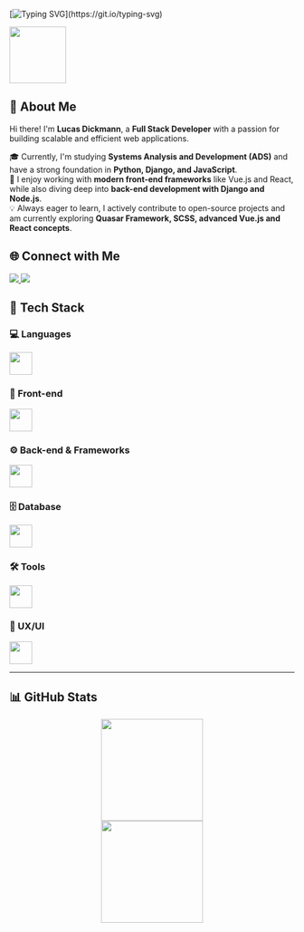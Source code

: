 [![Typing SVG](https://readme-typing-svg.herokuapp.com?font=Fira+Code&size=14&pause=1000&color=E94D5F&width=435&lines=Hello+DEV!+Welcome+to+my+GitHub!+Let's+code!;Nice+to+meet+you,+I'm+Lucas+E+Dickmann.)](https://git.io/typing-svg)

<div id="header" align="start">
  <img src="https://media0.giphy.com/media/QXwtfadqo7wbfmT46H/giphy.gif?cid=6c09b952q6ow6d77bfieduguhgiou31061099kogaezg61en&ep=v1_internal_gif_by_id&rid=giphy.gif&ct=g"
    width="100" />
</div>

## 👋 About Me

Hi there! I'm **Lucas Dickmann**, a **Full Stack Developer** with a passion for building scalable and efficient web applications.

🎓 Currently, I'm studying **Systems Analysis and Development (ADS)** and have a strong foundation in **Python, Django, and JavaScript**.<br>
🚀 I enjoy working with **modern front-end frameworks** like Vue.js and React, while also diving deep into **back-end development with Django and Node.js**.<br>
💡 Always eager to learn, I actively contribute to open-source projects and am currently exploring **Quasar Framework, SCSS, advanced Vue.js and React concepts**.

## 🌐 Connect with Me

<a href="https://www.linkedin.com/in/lucas-dickmann" target="_blank">
  <img src="https://img.shields.io/badge/LinkedIn-%230077B5.svg?style=for-the-badge&logo=linkedin&logoColor=white">
</a>
<a href="https://www.instagram.com/luksdickmann" target="_blank">
  <img src="https://img.shields.io/badge/Instagram-%23E4405F.svg?style=for-the-badge&logo=instagram&logoColor=white">
</a>

## 🚀 Tech Stack  

### 💻 Languages  
<div align="left">
  <img src="https://skillicons.dev/icons?i=python,js" height="40"/>
</div>

### 🎨 Front-end  
<div align="left">
  <img src="https://skillicons.dev/icons?i=html,css,sass,vue,react,bootstrap,styledcomponents,quasar" height="40"/>
</div>

### ⚙️ Back-end & Frameworks  
<div align="left">
  <img src="https://skillicons.dev/icons?i=django,nodejs" height="40"/>
</div>

### 🗄 Database
<div align="left">
  <img
src="https://skillicons.dev/icons?i=postgresql,mongodb" height="40"/>
</div>

### 🛠️ Tools  
<div align="left">
  <img src="https://skillicons.dev/icons?i=git,github,postman,vscode,pycharm" height="40"/>
</div>

### 🎨 UX/UI  
<div align="left">
  <img src="https://skillicons.dev/icons?i=figma" height="40"/>
</div>

---

## 📊 GitHub Stats  
<div align="center">
  <img height="180em" src="https://github-readme-streak-stats.herokuapp.com/?user=ldickmann&theme=shadow_red&hide_border=true" />
  <br>
  <img height="180em" src="https://github-readme-stats.vercel.app/api/top-langs/?username=ldickmann&theme=shadow_red&layout=compact&hide_border=true" />
</div>

